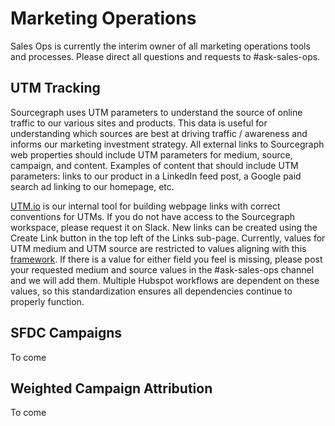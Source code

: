# Marketing Operations

Sales Ops is currently the interim owner of all marketing operations tools and processes. Please direct all questions and requests to #ask-sales-ops. 

## UTM Tracking

Sourcegraph uses UTM parameters to understand the source of online traffic to our various sites and products. This data is useful for understanding which sources are best at driving traffic / awareness and informs our marketing investment strategy. All external links to Sourcegraph web properties should include UTM parameters for medium, source, campaign, and content. Examples of content that should include UTM parameters: links to our product in a LinkedIn feed post, a Google paid search ad linking to our homepage, etc.

[UTM.io](https://web.utm.io) is our internal tool for building webpage links with correct conventions for UTMs. If you do not have access to the Sourcegraph workspace, please request it on Slack. New links can be created using the Create Link button in the top left of the Links sub-page. Currently, values for UTM medium and UTM source are restricted to values aligning with this [framework](https://docs.google.com/spreadsheets/d/1xKusTq98rHWtv1N_5t4FhF-f7OAXnH3GXj9zloA7P9k/edit#gid=435040517). If there is a value for either field you feel is missing, please post your requested medium and source values in the #ask-sales-ops channel and we will add them. Multiple Hubspot workflows are dependent on these values, so this standardization ensures all dependencies continue to properly function.

## SFDC Campaigns

To come

## Weighted Campaign Attribution

To come
